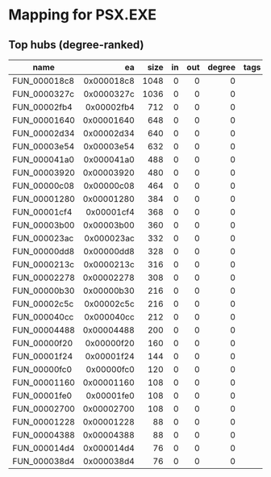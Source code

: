 # Mapping for PSX.EXE

## Top hubs (degree-ranked)

| name | ea | size | in | out | degree | tags |
|---|---:|---:|---:|---:|---:|---|
| FUN_000018c8 | 0x000018c8 | 1048 | 0 | 0 | 0 |  |
| FUN_0000327c | 0x0000327c | 1036 | 0 | 0 | 0 |  |
| FUN_00002fb4 | 0x00002fb4 | 712 | 0 | 0 | 0 |  |
| FUN_00001640 | 0x00001640 | 648 | 0 | 0 | 0 |  |
| FUN_00002d34 | 0x00002d34 | 640 | 0 | 0 | 0 |  |
| FUN_00003e54 | 0x00003e54 | 632 | 0 | 0 | 0 |  |
| FUN_000041a0 | 0x000041a0 | 488 | 0 | 0 | 0 |  |
| FUN_00003920 | 0x00003920 | 480 | 0 | 0 | 0 |  |
| FUN_00000c08 | 0x00000c08 | 464 | 0 | 0 | 0 |  |
| FUN_00001280 | 0x00001280 | 384 | 0 | 0 | 0 |  |
| FUN_00001cf4 | 0x00001cf4 | 368 | 0 | 0 | 0 |  |
| FUN_00003b00 | 0x00003b00 | 360 | 0 | 0 | 0 |  |
| FUN_000023ac | 0x000023ac | 332 | 0 | 0 | 0 |  |
| FUN_00000dd8 | 0x00000dd8 | 328 | 0 | 0 | 0 |  |
| FUN_0000213c | 0x0000213c | 316 | 0 | 0 | 0 |  |
| FUN_00002278 | 0x00002278 | 308 | 0 | 0 | 0 |  |
| FUN_00000b30 | 0x00000b30 | 216 | 0 | 0 | 0 |  |
| FUN_00002c5c | 0x00002c5c | 216 | 0 | 0 | 0 |  |
| FUN_000040cc | 0x000040cc | 212 | 0 | 0 | 0 |  |
| FUN_00004488 | 0x00004488 | 200 | 0 | 0 | 0 |  |
| FUN_00000f20 | 0x00000f20 | 160 | 0 | 0 | 0 |  |
| FUN_00001f24 | 0x00001f24 | 144 | 0 | 0 | 0 |  |
| FUN_00000fc0 | 0x00000fc0 | 120 | 0 | 0 | 0 |  |
| FUN_00001160 | 0x00001160 | 108 | 0 | 0 | 0 |  |
| FUN_00001fe0 | 0x00001fe0 | 108 | 0 | 0 | 0 |  |
| FUN_00002700 | 0x00002700 | 108 | 0 | 0 | 0 |  |
| FUN_00001228 | 0x00001228 | 88 | 0 | 0 | 0 |  |
| FUN_00004388 | 0x00004388 | 88 | 0 | 0 | 0 |  |
| FUN_000014d4 | 0x000014d4 | 76 | 0 | 0 | 0 |  |
| FUN_000038d4 | 0x000038d4 | 76 | 0 | 0 | 0 |  |
